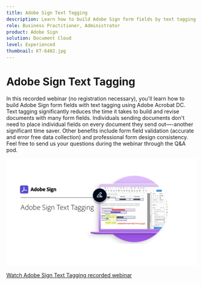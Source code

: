 ```yaml
---
title: Adobe Sign Text Tagging
description: Learn how to build Adobe Sign form fields by text tagging using Adobe Acrobat DC
role: Business Practitioner, Administrator
product: Adobe Sign
solution: Document Cloud
level: Experienced
thumbnail: KT-6402.jpg
---
```


# Adobe Sign Text Tagging

In this recorded webinar (no registration necessary), you'll learn how to build Adobe Sign form fields with text tagging using Adobe Acrobat DC. Text tagging significantly reduces the time it takes to build and revise documents with many form fields. Individuals sending documents don't need to place individual fields on every document they send out—-another significant time saver. Other benefits include form field validation (accurate and error free data collection) and professional form design consistency. Feel free to send us your questions during the webinar through the Q&A pod.

[![Watch Session](../assets/Text-Tagging.png)](https://event.on24.com/wcc/r/2338276/415BE4603F60A61A546C0A91528B444F)

[Watch Adobe Sign Text Tagging recorded webinar](https://event.on24.com/wcc/r/2338276/415BE4603F60A61A546C0A91528B444F)